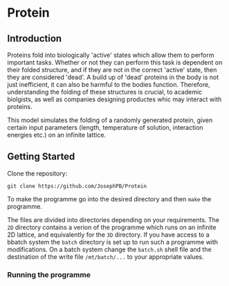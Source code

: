 # Protein
## Introduction
Proteins fold into biologically 'active' states which allow them to perform important tasks. Whether or not they can perform this task is dependent on their folded structure, and if they are not in the correct 'active' state, then they are considered 'dead'. A build up of 'dead' proteins in the body is not just inefficient, it can also be harmful to the bodies function. Therefore, understanding the folding of these structures is crucial, to academic biolgists, as well as companies designing productes whic may interact with proteins.

This model simulates the folding of a randomly generated protein, given certain input parameters (length, temperature of solution, interaction energies etc.) on an infinite lattice.

## Getting Started

Clone the repository:
```
git clone https://github.com/JosephPB/Protein
```

To make the programme go into the desired directory and then ```make``` the programme.

The files are divided into directories depending on your requirements. The ```2D``` directory contains a verion of the programme which runs on an infinite 2D lattice, and equivalently for the ```3D``` directory. If you have access to a bbatch system the ```batch``` directory is set up to run such a programme with modifications. On a batch system change the ```batch.sh``` shell file and the destination of the write file ```/mt/batch/...``` to your appropriate values.

### Running the programme
